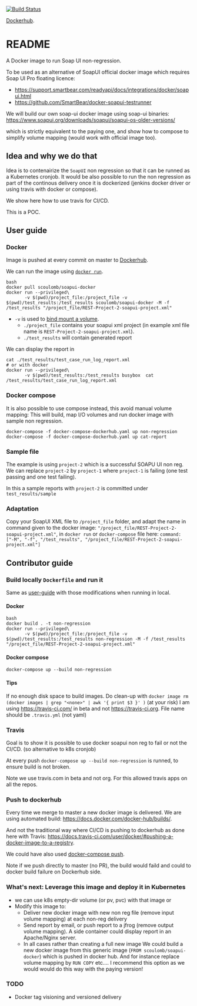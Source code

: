 [![Build Status](https://travis-ci.com/scoulomb/soapui-docker.svg?branch=master)](https://travis-ci.com/scoulomb/soapui-docker)

[Dockerhub](https://hub.docker.com/r/scoulomb/soapui-docker).
# README

A Docker image to run Soap UI non-regression. 

To be used as an alternative of SoapUI official docker image which requires Soap UI Pro floating licence:
- https://support.smartbear.com/readyapi/docs/integrations/docker/soapui.html
- https://github.com/SmartBear/docker-soapui-testrunner

We will build our own soap-ui docker image using soap-ui binaries:
https://www.soapui.org/downloads/soapui/soapui-os-older-versions/

which is strictly equivalent to the paying one, and show how to compose to simplify volume mapping (would work with official image too).


## Idea and why we do that

Idea is to contenairize the `SoapUI` non regression so that it can be runned as a Kubernetes cronjob.
It would be also possible to run the non regression as part of the continous delivery once it is dockerized (jenkins docker driver or using travis with docker or compose).

We show here how to use travis for CI/CD.

This is a POC.


## User guide

### Docker
Image is pushed at every commit on master to [Dockerhub](https://hub.docker.com/r/scoulomb/soapui-docker).

We can run the image using [`docker run`](https://docs.docker.com/docker-hub/builds/advanced/).
````shell script
bash
docker pull scoulomb/soapui-docker
docker run --privileged\
       -v $(pwd)/project_file:/project_file -v $(pwd)/test_results:/test_results scoulomb/soapui-docker -M -f /test_results "/project_file/REST-Project-2-soapui-project.xml"        
````
 
- `-v` is used to [bind mount a volume](https://docs.docker.com/engine/reference/commandline/run/).
    - `./project_file` contains your soapui xml project (in example xml file name is `REST-Project-2-soapui-project.xml`).
    - `./test_results` will contain generated report

We can display the report in 

````shell script
cat ./test_results/test_case_run_log_report.xml
# or with docker
docker run --privileged\
       -v $(pwd)/test_results:/test_results busybox  cat /test_results/test_case_run_log_report.xml

````

<!--
Ordre lecture original c est le contributor guide avec ajout de user guide.
-->

### Docker compose

It is also possible to use compose instead, this avoid manual volume mapping:
This will build, map I/O volumes and run docker image with sample non regression.

````shell script
docker-compose -f docker-compose-dockerhub.yaml up non-regression 
docker-compose -f docker-compose-dockerhub.yaml up cat-report
````

### Sample file

The example is using `project-2` which is a successful SOAPU UI non reg.
We can replace `project-2` by `project-1` where `project-1` is failing (one test passing and one test failing).

In this a sample reports with `project-2` is committed under `test_results/sample`

 ### Adaptation 
 
 Copy your SoapUI XML file to `/project_file` folder, and adapt the name in command given to the docker image:
 `"/project_file/REST-Project-2-soapui-project.xml"`, in `docker run` or `docker-compose` file here:
 `command: ["-M", "-f", "/test_results", "/project_file/REST-Project-2-soapui-project.xml"]`

 
## Contributor guide 

### Build locally `Dockerfile` and run it

Same as [user-guide](#user-guide) with those modifications when running in local.

#### Docker

````shell script
bash
docker build . -t non-regression
docker run --privileged\
       -v $(pwd)/project_file:/project_file -v $(pwd)/test_results:/test_results non-regression -M -f /test_results "/project_file/REST-Project-2-soapui-project.xml"        
````

#### Docker compose

````shell script
docker-compose up --build non-regression
````

#### Tips 

If no enough disk space to build images. 
Do clean-up with `docker image rm (docker images | grep "<none>" | awk '{ print $3 }' )` (at your risk)
I am using https://travis-ci.com/ in beta and not https://travis-ci.org.
File name should be `.travis.yml` (not yaml)


### Travis 

Goal is to show it is possible to use docker soapui non reg to fail or not the CI/CD.
(so alternative to k8s cronjob)

At every push `docker-compose up --build non-regression` is runned, to ensure build is not broken.

Note we use travis.com in beta and not org. For this allowed travis apps on all the repos.

### Push to dockerhub

Every time we merge to master a new docker image is delivered.
We are using automated build: https://docs.docker.com/docker-hub/builds/.

And not the traditional way where CI/CD is pushing to dockerhub as done here with Travis: https://docs.travis-ci.com/user/docker/#pushing-a-docker-image-to-a-registry.

We could have also used [docker-compose push](https://docs.docker.com/compose/reference/push/).

Note if we push directly to master (no PR), the build would faild and could to docker build failure on Dockerhub side.

### What's next: Leverage this image and deploy it in Kubernetes 

- we can use k8s empty-dir volume (or pv, pvc) with that image or
- Modify this image to:
    - Deliver new docker image with new non reg file (remove input volume mapping)  at each non-reg delivery
    - Send report by email, or push report to a jfrog (remove output volume mapping). A side container could display report in an Apache/Nginx server.
    - In all cases rather than creating a full new image
    We could build a new docker image from this generic image (`FROM scoulomb/soapui-docker`) which is pushed in docker hub. 
    And for instance replace volume mapping by `RUN COPY` etc.... I recommend this option as we would would do this way with the paying version!


### TODO

- Docker tag visioning and versioned delivery


<!--
- For pretty-print of XML: https://stackoverflow.com/questions/16090869/how-to-pretty-print-xml-from-the-command-line. Do not it 
- dockerhub done
- ONLY TODO: compare oth proj (optional)
- Minikube sample ?
-->